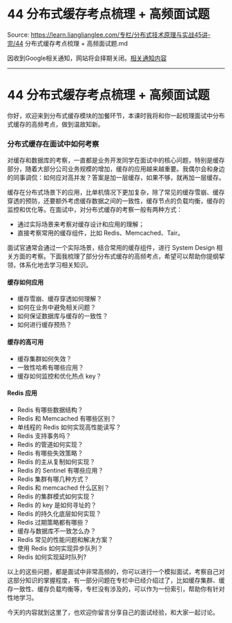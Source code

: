# 44 分布式缓存考点梳理 + 高频面试题 

Source: https://learn.lianglianglee.com/专栏/分布式技术原理与实战45讲-完/44 分布式缓存考点梳理 + 高频面试题.md

因收到Google相关通知，网站将会择期关闭。[相关通知内容](https://lumendatabase.org/notices/44265620)

---

# 44 分布式缓存考点梳理 + 高频面试题

你好，欢迎来到分布式缓存模块的加餐环节，本课时我将和你一起梳理面试中分布式缓存的高频考点，做到温故知新。

### 分布式缓存在面试中如何考察

对缓存和数据库的考察，一直都是业务开发同学在面试中的核心问题，特别是缓存部分，随着大部分公司业务规模的增加，缓存的应用越来越重要。我偶尔会和身边的同事调侃：如何应对高并发？答案是加一层缓存，如果不够，就再加一层缓存。

缓存在分布式场景下的应用，比单机情况下更加复杂，除了常见的缓存雪崩、缓存穿透的预防，还要额外考虑缓存数据之间的一致性，缓存节点的负载均衡，缓存的监控和优化等。在面试中，对分布式缓存的考察一般有两种方式：

* 通过实际场景来考察对缓存设计和应用的理解；
* 直接考察常用的缓存组件，比如 Redis、Memcached、Tair。

面试官通常会通过一个实际场景，结合常用的缓存组件，进行 System Design 相关方面的考察。下面我梳理了部分分布式缓存的高频考点，希望可以帮助你提纲挈领，体系化地去学习相关知识。

#### 缓存如何应用

* 缓存雪崩、缓存穿透如何理解？
* 如何在业务中避免相关问题？
* 如何保证数据库与缓存的一致性？
* 如何进行缓存预热？

#### 缓存的高可用

* 缓存集群如何失效？
* 一致性哈希有哪些应用？
* 缓存如何监控和优化热点 key？

#### Redis 应用

* Redis 有哪些数据结构？
* Redis 和 Memcached 有哪些区别？
* 单线程的 Redis 如何实现高性能读写？
* Redis 支持事务吗？
* Redis 的管道如何实现？
* Redis 有哪些失效策略？
* Redis 的主从复制如何实现？
* Redis 的 Sentinel 有哪些应用？
* Redis 集群有哪几种方式？
* Redis 和 memcached 什么区别？
* Redis 的集群模式如何实现？
* Redis 的 key 是如何寻址的？
* Redis 的持久化底层如何实现？
* Redis 过期策略都有哪些？
* 缓存与数据库不一致怎么办？
* Redis 常见的性能问题和解决方案？
* 使用 Redis 如何实现异步队列？
* Redis 如何实现延时队列?

以上的这些问题，都是面试中非常高频的，你可以进行一个模拟面试，考察自己对这部分知识的掌握程度，有一部分问题在专栏中已经介绍过了，比如缓存集群、缓存一致性、缓存负载均衡等，专栏没有涉及的，可以作为一份索引，帮助你有针对性地学习。

今天的内容就到这里了，也欢迎你留言分享自己的面试经验，和大家一起讨论。